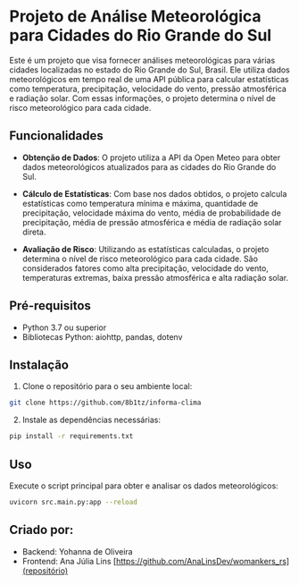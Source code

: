 # Projeto de Análise Meteorológica para Cidades do Rio Grande do Sul

Este é um projeto que visa fornecer análises meteorológicas para várias cidades localizadas no estado do Rio Grande do Sul, Brasil. Ele utiliza dados meteorológicos em tempo real de uma API pública para calcular estatísticas como temperatura, precipitação, velocidade do vento, pressão atmosférica e radiação solar. Com essas informações, o projeto determina o nível de risco meteorológico para cada cidade.

## Funcionalidades

- **Obtenção de Dados**: O projeto utiliza a API da Open Meteo para obter dados meteorológicos atualizados para as cidades do Rio Grande do Sul.
  
- **Cálculo de Estatísticas**: Com base nos dados obtidos, o projeto calcula estatísticas como temperatura mínima e máxima, quantidade de precipitação, velocidade máxima do vento, média de probabilidade de precipitação, média de pressão atmosférica e média de radiação solar direta.

- **Avaliação de Risco**: Utilizando as estatísticas calculadas, o projeto determina o nível de risco meteorológico para cada cidade. São considerados fatores como alta precipitação, velocidade do vento, temperaturas extremas, baixa pressão atmosférica e alta radiação solar.

## Pré-requisitos

- Python 3.7 ou superior
- Bibliotecas Python: aiohttp, pandas, dotenv

## Instalação

1. Clone o repositório para o seu ambiente local:

```bash
git clone https://github.com/8b1tz/informa-clima
```

2. Instale as dependências necessárias:

```bash
pip install -r requirements.txt
```

## Uso

Execute o script principal para obter e analisar os dados meteorológicos:

```bash
uvicorn src.main.py:app --reload
```


## Criado por:

- Backend: Yohanna de Oliveira 
- Frontend: Ana Júlia Lins [https://github.com/AnaLinsDev/womankers_rs](repositório)

